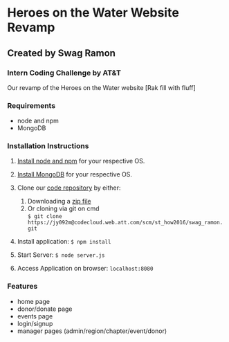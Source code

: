 # Heroes on the Water Website Revamp
## Created by Swag Ramon
### Intern Coding Challenge by AT&T

Our revamp of the Heroes on the Water website [Rak fill with fluff]

### Requirements
- node and npm
- MongoDB

### Installation Instructions
1. [Install node and npm](https://nodejs.org/en/download/) for your respective OS.

2. [Install MongoDB](https://www.mongodb.com/download-center#community) for your respective OS.

3. Clone our [code repository](https://codecloud.web.att.com/projects/ST_HOW2016) by either:
   1. Downloading a [zip file](https://codecloud.web.att.com/plugins/servlet/archive/projects/ST_HOW2016/repos/swag_ramon?at=refs%2Fheads%2Fmaster)
   2. Or cloning via git on cmd  
   `$ git clone https://jy092m@codecloud.web.att.com/scm/st_how2016/swag_ramon.git`  
4. Install application: `$ npm install`   
5. Start Server: `$ node server.js`
6. Access Application on browser: `localhost:8080`

### Features
- home page
- donor/donate page
- events page
- login/signup
- manager pages (admin/region/chapter/event/donor)

### 
